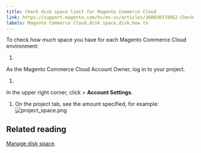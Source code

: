 ```yaml
---
title: Check disk space limit for Magento Commerce Cloud
link: https://support.magento.com/hc/en-us/articles/360038374052-Check-disk-space-limit-for-Magento-Commerce-Cloud
labels: Magento Commerce Cloud,disk space,disk,how to
---
```


To check how much space you have for each Magento Commerce Cloud environment:

1. 
As the Magento Commerce Cloud Account Owner, log in to your project.

1. 
In the upper right corner, click **<your name>** > **Account Settings**.

1. On the project tab, see the amount specified, for example:  
 ![project_space.png](https://support.magento.com/hc/article_attachments/360045010711/project_space.png)

## Related reading

[Manage disk space](https://devdocs.magento.com/cloud/project/manage-disk-space.html).

